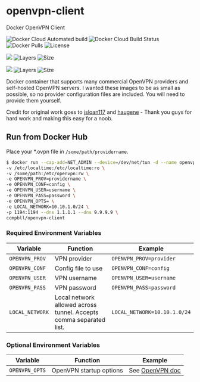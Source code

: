 # openvpn-client

Docker OpenVPN Client

![Docker Cloud Automated build](https://img.shields.io/docker/cloud/automated/ccmpbll/openvpn-client.svg?style=flat-square) ![Docker Cloud Build Status](https://img.shields.io/docker/cloud/build/ccmpbll/openvpn-client.svg?style=flat-square) ![Docker Pulls](https://img.shields.io/docker/pulls/ccmpbll/openvpn-client.svg?style=flat-square) ![License](https://img.shields.io/badge/License-GPLv3-blue.svg?style=flat-square)

![](https://img.shields.io/static/v1.svg?label=Image&message=Alpine&color=blue&style=flat-square) ![Layers](https://img.shields.io/microbadger/layers/ccmpbll/openvpn-client/latest.svg?style=flat-square) ![Size](https://img.shields.io/microbadger/image-size/ccmpbll/openvpn-client/latest.svg?style=flat-square)

![](https://img.shields.io/static/v1.svg?label=Image&message=Ubuntu&color=blue&style=flat-square) ![Layers](https://img.shields.io/microbadger/layers/ccmpbll/openvpn-client/ubuntu.svg?style=flat-square) ![Size](https://img.shields.io/microbadger/image-size/ccmpbll/openvpn-client/ubuntu.svg?style=flat-square)


Docker container that supports many commercial OpenVPN providers and self-hosted OpenVPN servers. I wanted these images to be as small as possible, so no provider configuration files are included. You will need to provide them yourself.

Credit for original work goes to [jsloan117](https://hub.docker.com/r/jsloan117/docker-openvpn-client) and [haugene](https://github.com/haugene/docker-transmission-openvpn) - Thank you guys for hard work and making this easy for a noob.



## Run from Docker Hub

Place your *.ovpn file in `/some/path/providername`. 

```bash
$ docker run --cap-add=NET_ADMIN --device=/dev/net/tun -d --name openvpn_client \
-v /etc/localtime:/etc/localtime:ro \
-v /some/path:/etc/openvpn:rw \
-e OPENVPN_PROV=providername \
-e OPENVPN_CONF=config \
-e OPENVPN_USER=username \
-e OPENVPN_PASS=password \
-e OPENVPN_OPTS= \
-e LOCAL_NETWORK=10.10.1.0/24 \
-p 1194:1194 --dns 1.1.1.1 --dns 9.9.9.9 \
ccmpbll/openvpn-client

```

### Required Environment Variables

| Variable | Function | Example |
|----------|----------|-------|
| `OPENVPN_PROV` | VPN provider | `OPENVPN_PROV=provider` |
| `OPENVPN_CONF` | Config file to use | `OPENVPN_CONF=config` |
| `OPENVPN_USER` | VPN username | `OPENVPN_USER=username` |
| `OPENVPN_PASS` | VPN password | `OPENVPN_PASS=password` |
| `LOCAL_NETWORK` | Local network allowed across tunnel. Accepts comma separated list. | `LOCAL_NETWORK=10.10.1.0/24` |

### Optional Environment Variables

| Variable | Function | Example |
|----------|----------|-------|
| `OPENVPN_OPTS` | OpenVPN startup options | See [OpenVPN doc](https://openvpn.net/index.php/open-source/documentation/manuals/65-openvpn-20x-manpage.html) |


